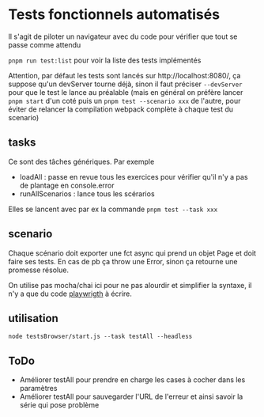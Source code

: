 # Tests fonctionnels automatisés

Il s'agit de piloter un navigateur avec du code pour vérifier que tout se passe comme attendu

`pnpm run test:list` pour voir la liste des tests implémentés

Attention, par défaut les tests sont lancés sur http://localhost:8080/, ça suppose qu'un devServer tourne déjà, sinon il faut préciser `--devServer` pour que le test le lance au préalable (mais en général on préfère lancer `pnpm start` d'un coté puis un `pnpm test --scenario xxx` de l'autre, pour éviter de relancer la compilation webpack complète à chaque test du scenario)

## tasks
Ce sont des tâches génériques. Par exemple
* loadAll : passe en revue tous les exercices pour vérifier qu'il n'y a pas de plantage en console.error
* runAllScenarios : lance tous les scérarios

Elles se lancent avec par ex la commande `pnpm test --task xxx`

## scenario

Chaque scénario doit exporter une fct async qui prend un objet Page et doit faire ses tests.
En cas de pb ça throw une Error, sinon ça retourne une promesse résolue.

On utilise pas mocha/chai ici pour ne pas alourdir et simplifier la syntaxe, il n'y a que du code [playwrigth](https://playwright.dev/docs/api/class-page/) à écrire.

## utilisation

`node testsBrowser/start.js --task testAll --headless`

## ToDo

* Améliorer testAll pour prendre en charge les cases à cocher dans les paramètres
* Améliorer testAll pour sauvegarder l'URL de l'erreur et ainsi savoir la série qui pose problème

